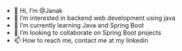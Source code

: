 - 👋 Hi, I’m @Janak
- 👀 I’m interested in backend web development using java
- 🌱 I’m currently learning Java and Spring Boot
- 💞️ I’m looking to collaborate on Spring Boot projects
- 📫 How to reach me, contact me at my linkedin

<!---
beyondJANAK/beyondJANAK is a ✨ special ✨ repository because its `README.md` (this file) appears on your GitHub profile.
You can click the Preview link to take a look at your changes.
--->
